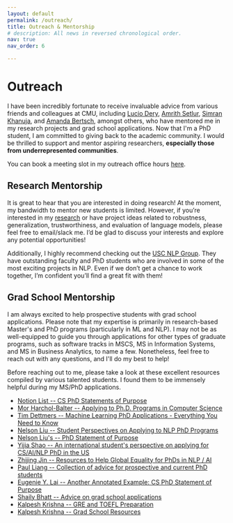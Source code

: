 ```yaml
---
layout: default
permalink: /outreach/
title: Outreach & Mentorship
# description: All news in reversed chronological order.
nav: true
nav_order: 6

---
```


# Outreach 

I have been incredibly fortunate to receive invaluable advice from various friends and colleagues at CMU, including <a href="https://scholar.google.com/citations?user=ggFzw0MAAAAJ&hl=en&oi=ao">Lucio Dery</a>, <a href="https://scholar.google.com/citations?user=i7V1kJgAAAAJ&hl=en&oi=sra">Amrith Setlur</a>, <a href="https://scholar.google.com/citations?user=yInhszwAAAAJ&hl=en">Simran Khanuja</a>, and <a href="https://scholar.google.com/citations?user=G1Jw4CYAAAAJ&hl=en&oi=ao">Amanda Bertsch</a>, amongst others, who have mentored me in my research projects and grad school applications. Now that I'm a PhD student, I am committed to giving back to the academic community. I would be thrilled to support and mentor aspiring researchers, <strong>especially those from underrepresented communities</strong>.


You can book a meeting slot in my outreach office hours [here](https://calendar.app.google/Ekko2kLsNFxgMQKe8).

## Research Mentorship

It is great to hear that you are interested in doing research! At the moment, my bandwidth to mentor new students is limited. However, if you’re interested in my [research]() or have project ideas related to robustness, generalization, trustworthiness, and evaluation of language models, please feel free to email/slack me. I’d be glad to discuss your interests and explore any potential opportunities! 

Additionally, I highly recommend checking out the <a href="https://nlp.usc.edu">USC NLP Group</a>. They have outstanding faculty and PhD students who are involved in some of the most exciting projects in NLP. Even if we don’t get a chance to work together, I’m confident you’ll find a great fit with them!

<!-- As someone who is passionate about both conducting research and mentoring, I understand how valuable time and effort are for both mentors and mentees. To ensure a good fit for both of us, I would appreciate it if you could complete a demonstration of interest. This small demo project or write-up will help us get a sense of our potential collaboration. Your demo might include:

- A high-level project proposal that outlines the objectives, methodology, and rationale.
- A hypothesis or mathematical idea aimed at enhancing our understanding of language or language modeling.
- Results from an initial experiment, along with an interpretation and suggestions for future steps. -->

## Grad School Mentorship
I am always excited to help prospective students with grad school applications. Please note that my expertise is primarily in research-based Master's and PhD programs (particularly in ML and NLP). I may not be as well-equipped to guide you through applications for other types of graduate programs, such as software tracks in MSCS, MS in Information Systems, and MS in Business Analytics, to name a few. Nonetheless, feel free to reach out with any questions, and I'll do my best to help!

Before reaching out to me, please take a look at these excellent resources compiled by various talented students. I found them to be immensely helpful during my MS/PhD applications. 
- [Notion List -- CS PhD Statements of Purpose](https://cs-sop.notion.site/CS-PhD-Statements-of-Purpose-df39955313834889b7ac5411c37b958d)
- [Mor Harchol-Balter -- Applying to Ph.D. Programs in Computer Science](https://www.cs.cmu.edu/~harchol/gradschooltalk.pdf)
- [Tim Dettmers -- Machine Learning PhD Applications - Everything You Need to Know](https://timdettmers.com/2018/11/26/phd-applications/)
- [Nelson Liu -- Student Perspectives on Applying to NLP PhD Programs](https://blog.nelsonliu.me/2019/10/24/student-perspectives-on-applying-to-nlp-phd-programs/)
- [Nelson Liu's -- PhD Statement of Purpose](https://blog.nelsonliu.me/2020/11/11/phd-personal-statement/)
- [Yijia Shao -- An international student's perspective on applying for CS/AI/NLP PhD in the US ](https://cs.stanford.edu/people/shaoyj/blog/2023/apply-grad-school/)
- [Zhijing Jin -- Resources to Help Global Equality for PhDs in NLP / AI](https://github.com/zhijing-jin/nlp-phd-global-equality)
- [Paul Liang -- Collection of advice for prospective and current PhD students](https://github.com/pliang279/awesome-phd-advice)
- [Eugenie Y. Lai -- Another Annotated Example: CS PhD Statement of Purpose](https://eugenielai.github.io/posts/another-annotated-sop.html)
- [Shaily Bhatt -- Advice on grad school applications](https://github.com/shaily99/advice)
- [Kalpesh Krishna -- GRE and TOEFL Preparation](https://martiansideofthemoon.github.io/2017/12/07/gre-toefl-preparation.html)
- [Kalpesh Krishna -- Grad School Resources](https://martiansideofthemoon.github.io/2018/05/29/grad-resources.html)
